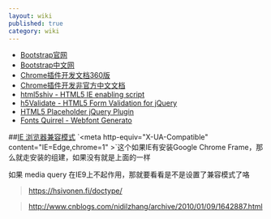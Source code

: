 ```yaml
---
layout: wiki
published: true
category: wiki
---
```


* [Bootstrap官网](http://getbootstrap.com)
* [Bootstrap中文网](http://www.bootcss.com)
* [Chrome插件开发文档360版](http://open.chrome.360.cn/extension_dev/overview.html)
* [Chrome插件开发非官方中文文档](https://crxdoc-zh.appspot.com/apps/about_apps.html)
* [html5shiv - HTML5 IE enabling script](https://code.google.com/p/html5shiv)
* [h5Validate - HTML5 Form Validation for jQuery](http://ericleads.com/h5validate)
* [HTML5 Placeholder jQuery Plugin](http://mathiasbynens.be/demo/placeholder)
* [Fonts Quirrel - Webfont Generato](http://www.fontsquirrel.com/tools/webfont-generator)

##[IE 浏览器兼容模式](http://msdn.microsoft.com/en-us/library/jj676915\(v=vs.85\).aspx)
`<meta http-equiv="X-UA-Compatible" content="IE=Edge,chrome=1" >`这个如果IE有安装Google Chrome Frame，那么就走安装的组建，如果没有就是上面的一样

如果 media query 在IE9上不起作用，那就要看看是不是设置了兼容模式了咯
> https://hsivonen.fi/doctype/

> http://www.cnblogs.com/nidilzhang/archive/2010/01/09/1642887.html